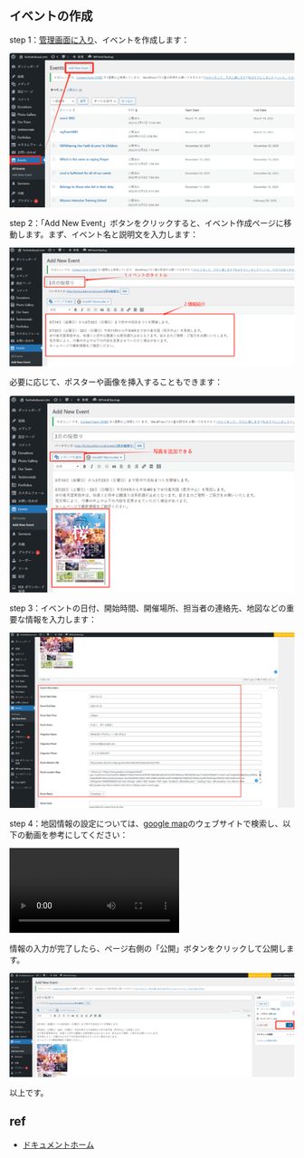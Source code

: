 ## イベントの作成

step 1：[管理画面に入り](https://fuchukokusai.com/wp-admin)、イベントを作成します：

![createEvent1](../images/image-16.png)

step 2：「Add New Event」ボタンをクリックすると、イベント作成ページに移動します。まず、イベント名と説明文を入力します：

![addTitleAndIntro](../images/image-17.png)

必要に応じて、ポスターや画像を挿入することもできます：

![addImage1](../images/image-18.png)

step 3：イベントの日付、開始時間、開催場所、担当者の連絡先、地図などの重要な情報を入力します：

![dateTimeInfo](../images/image-19.png)

step 4：地図情報の設定については、[google map](https://map.google.com/)のウェブサイトで検索し、以下の動画を参考にしてください：

<video controls src="https://raw.githubusercontent.com/suhanyujie/fuchuu-wp-cookbook/refs/heads/main/docs/images/20250327-1306-21-8589457.mp4" title="Title"></video>

情報の入力が完了したら、ページ右側の「公開」ボタンをクリックして公開します。

![eventPublish1](../images/image-20.png)

以上です。


## ref
- [ドキュメントホーム](../../README.md)
